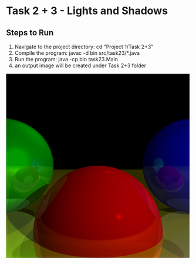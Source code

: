 # Task 2 + 3 - Lights and Shadows

## Steps to Run

1. Navigate to the project directory:
   cd "Project 1/Task 2+3"
2. Compile the program:
   javac -d bin src/task23/*.java
3. Run the program:
   java -cp bin task23.Main
4. an output image will be created under Task 2+3 folder

![Output Image](output.png)   
